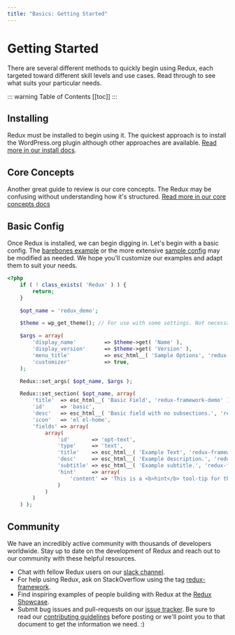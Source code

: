 ```yaml
---
title: "Basics: Getting Started" 
---
```


# Getting Started

There are several different methods to quickly begin using Redux, each targeted toward different skill levels and use cases. Read 
through to see what suits your particular needs.

::: warning Table of Contents
[[toc]]
:::

## Installing
Redux must be installed to begin using it. The quickest approach is to install the WordPress.org plugin although other 
approaches are available. [Read more in our install docs](basics-install.md).

## Core Concepts
Another great guide to review is our core concepts.  The Redux may be confusing without understanding how it's structured. [Read more in our core concepts docs](basics-core-concepts.md)

## Basic Config
Once Redux is installed, we can begin digging in. Let's begin with a basic config. The [barebones example](https://github.com/reduxframework/redux-framework/blob/master/sample/barebones-config.php) 
or the more extensive [sample config](https://github.com/reduxframework/redux-framework/blob/master/sample/sample-config.php) may be modified as needed. 
We hope you'll customize our examples and adapt them to suit your needs.

```php
<?php
    if ( ! class_exists( 'Redux' ) ) {
        return;
    }

    $opt_name = 'redux_demo';

    $theme = wp_get_theme(); // For use with some settings. Not necessary.

    $args = array(
        'display_name'         => $theme->get( 'Name' ),
        'display_version'      => $theme->get( 'Version' ),
        'menu_title'           => esc_html__( 'Sample Options', 'redux-framework-demo' ),
        'customizer'           => true,
    );

    Redux::set_args( $opt_name, $args );

    Redux::set_section( $opt_name, array(
        'title'  => esc_html__( 'Basic Field', 'redux-framework-demo' ),
        'id'     => 'basic',
        'desc'   => esc_html__( 'Basic field with no subsections.', 'redux-framework-demo' ),
        'icon'   => 'el el-home',
        'fields' => array(
            array(
                'id'       => 'opt-text',
                'type'     => 'text',
                'title'    => esc_html__( 'Example Text', 'redux-framework-demo' ),
                'desc'     => esc_html__( 'Example description.', 'redux-framework-demo' ),
                'subtitle' => esc_html__( 'Example subtitle.', 'redux-framework-demo' ),
                'hint'     => array(
                    'content' => 'This is a <b>hint</b> tool-tip for the text field.<br/><br/>Add any HTML based text you like here.',
                )
            )
        )
    ) );
```

## Community
We have an incredibly active community with thousands of developers worldwide. Stay up to date on the development of 
Redux and reach out to our community with these helpful resources.

- Chat with fellow Redux users on our [slack channel](http://slack.redux.io/).
- For help using Redux, ask on StackOverflow using the tag [redux-framework](https://stackoverflow.com/search?q=%23redux-framework).
- Find inspiring examples of people building with Redux at the [Redux Showcase](https://redux.io/showcase/envato-market/).
- Submit bug issues and pull-requests on our [issue tracker](https://github.com/reduxframework/redux-framework/issues). Be sure to read our [contributing guidelines](https://github.com/reduxframework/redux-framework/blob/master/CONTRIBUTING.md) before posting or we'll point you to that document to get the information we need. :)
